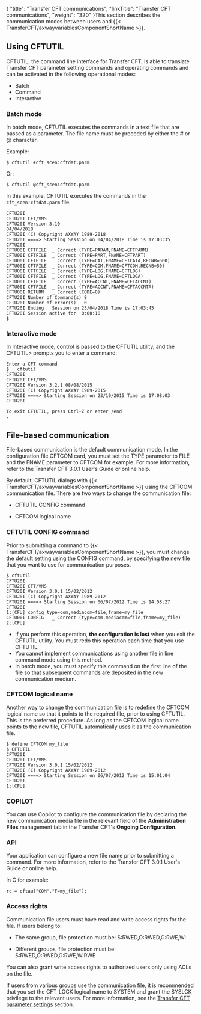 {
    "title": "Transfer CFT communications",
    "linkTitle": "Transfer CFT communications",
    "weight": "320"
}This section describes the communication modes between users and {{< TransferCFT/axwayvariablesComponentShortName  >}}.

Using CFTUTIL
-------------

CFTUTIL, the command line interface for Transfer CFT, is able to translate Transfer CFT parameter setting commands and operating commands and can be activated in the following operational modes:

- Batch
- Command
- Interactive

### Batch mode

In batch mode, CFTUTIL executes the commands in a text file that are passed as a parameter. The file name must be preceded by either the \# or @ character.

Example:

`$ cftutil #cft_scen:cftdat.parm`

Or:

`$ cftutil @cft_scen:cftdat.parm`

In this example, CFTUTIL executes the commands in the `cft_scen:cftdat.parm` file.

```
CFTU20I
CFTU20I CFT/VMS
CFTU20I Version 3.10
04/04/2018
CFTU20I (C) Copyright AXWAY 1989-2018
CFTU20I ====> Starting Session on 04/04/2018 Time is 17:03:35
CFTU20I
CFTU00I CFTFILE  _ Correct (TYPE=PARAM,FNAME=CFTPARM)
CFTU00I CFTFILE  _ Correct (TYPE=PART,FNAME=CFTPART)
CFTU00I CFTFILE  _ Correct (TYPE=CAT,FNAME=CFTCATA,RECNB=600)
CFTU00I CFTFILE  _ Correct (TYPE=COM,FNAME=CFTCOM,RECNB=50)
CFTU00I CFTFILE  _ Correct (TYPE=LOG,FNAME=CFTLOG)
CFTU00I CFTFILE  _ Correct (TYPE=LOG,FNAME=CFTLOGA)
CFTU00I CFTFILE  _ Correct (TYPE=ACCNT,FNAME=CFTACCNT)
CFTU00I CFTFILE  _ Correct (TYPE=ACCNT,FNAME=CFTACCNTA)
CFTU00I RETURN   _ Correct (CODE=0)
CFTU20I Number of Command(s) 8
CFTU20I Number of error(s)   0
CFTU20I Ending   Session on 23/04/2018 Time is 17:03:45
CFTU20I Session active for  0:00:10
$
```

### Interactive mode

In Interactive mode, control is passed to the CFTUTIL utility, and the CFTUTIL&gt; prompts you to enter a command:

```
Enter a CFT command
$   cftutil
CFTU20I
CFTU20I CFT/VMS
CFTU20I Version 3.2.1 08/08/2015
CFTU20I (C) Copyright AXWAY 1989-2015
CFTU20I ====> Starting Session on 23/10/2015 Time is 17:08:03
CFTU20I
 
To exit CFTUTIL, press Ctrl+Z or enter /end
.
```

File-based communication
------------------------

File-based communication is the default communication mode. In the configuration file CFTCOM card, you must set the TYPE parameter to FILE and the FNAME parameter to CFTCOM for example. For more information, refer to the Transfer CFT 3.0.1 User's Guide or online help.

By default, CFTUTIL dialogs with {{< TransferCFT/axwayvariablesComponentShortName  >}} using the CFTCOM communication file. There are two ways to change the communication file:

- CFTUTIL CONFIG command

<!-- -->

- CFTCOM logical name

### CFTUTIL CONFIG command

Prior to submitting a command to {{< TransferCFT/axwayvariablesComponentShortName  >}}, you must change the default setting using the CONFIG command, by specifying the new file that you want to use for communication purposes.

```
$ cftutil
CFTU20I
CFTU20I CFT/VMS
CFTU20I Version 3.0.1 15/02/2012
CFTU20I (C) Copyright AXWAY 1989-2012
CFTU20I ====> Starting Session on 06/07/2012 Time is 14:58:27
CFTU20I
1:[CFU] config type=com,mediacom=file,fname=my_file
CFTU00I CONFIG   _ Correct (type=com,mediacom=file,fname=my_file)
2:[CFU]
```

- If you perform this operation, ****the configuration is lost**** when you exit the CFTUTIL utility. You must redo this operation each time that you use CFTUTIL.
- You cannot implement communications using another file in line command mode using this method.
- In batch mode, you must specify this command on the first line of the file so that subsequent commands are deposited in the new communication medium.

### CFTCOM logical name

Another way to change the communication file is to redefine the CFTCOM logical name so that it points to the required file, prior to using CFTUTIL. This is the preferred procedure. As long as the CFTCOM logical name points to the new file, CFTUTIL automatically uses it as the communication file.

```
$ define CFTCOM my_file
$ CFTUTIL
CFTU20I
CFTU20I CFT/VMS
CFTU20I Version 3.0.1 15/02/2012
CFTU20I (C) Copyright AXWAY 1989-2012
CFTU20I ====> Starting Session on 06/07/2012 Time is 15:01:04
CFTU20I
1:[CFU]
```

### COPILOT

You can use Copilot to configure the communication file by declaring the new communication media file in the relevant field of the ****Administration Files**** management tab in the Transfer CFT's ****Ongoing Configuration****.

### API

Your application can configure a new file name prior to submitting a command. For more information, refer to the Transfer CFT 3.0.1 User's Guide or online help.

In C for example:

```
rc = cftau("COM","F=my_file");
```

### Access rights

Communication file users must have read and write access rights for the file. If users belong to:

- The same group, file protection must be: S:RWED,O:RWED,G:RWE,W:

<!-- -->

- Different groups, file protection must be: S:RWED,O:RWED,G:RWE,W:RWE

You can also grant write access rights to authorized users only using ACLs on the file.

If users from various groups use the communication file, it is recommended that you set the CFT_LOCK logical name to SYSTEM and grant the SYSLCK privilege to the relevant users. For more information, see the [Transfer CFT parameter settings]() section.
